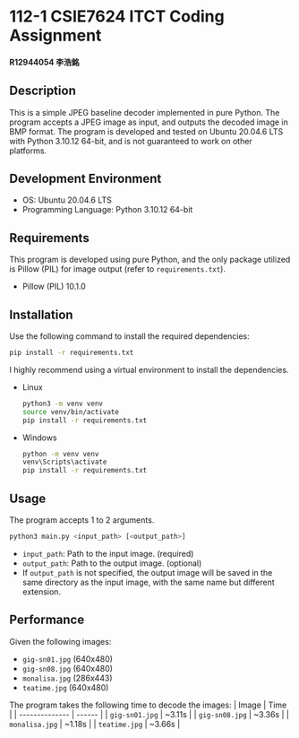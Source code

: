 # 112-1 CSIE7624 ITCT Coding Assignment

#### R12944054 李浩銘

## Description
This is a simple JPEG baseline decoder implemented in pure Python. The program accepts a JPEG image as input, and outputs the decoded image in BMP format. The program is developed and tested on Ubuntu 20.04.6 LTS with Python 3.10.12 64-bit, and is not guaranteed to work on other platforms.

## Development Environment
- OS: Ubuntu 20.04.6 LTS
- Programming Language: Python 3.10.12 64-bit

## Requirements
This program is developed using pure Python, and the only package utilized is Pillow (PIL) for image output (refer to `requirements.txt`).
- Pillow (PIL) 10.1.0

## Installation
Use the following command to install the required dependencies:
``` bash
pip install -r requirements.txt
```
I highly recommend using a virtual environment to install the dependencies.
- Linux
  ``` bash
  python3 -m venv venv
  source venv/bin/activate
  pip install -r requirements.txt
  ```

- Windows
  ``` bash
  python -m venv venv
  venv\Scripts\activate
  pip install -r requirements.txt
  ```


## Usage
The program accepts 1 to 2 arguments.
``` bash
python3 main.py <input_path> [<output_path>]
```
- `input_path`: Path to the input image. (required)
- `output_path`: Path to the output image. (optional)
- If `output_path` is not specified, the output image will be saved in the same directory as the input image, with the same name but different extension.

## Performance
Given the following images:
- `gig-sn01.jpg` (640x480)
- `gig-sn08.jpg` (640x480)
- `monalisa.jpg` (286x443)
- `teatime.jpg` (640x480)

The program takes the following time to decode the images:
| Image          | Time   |
| -------------- | ------ |
| `gig-sn01.jpg` | ~3.11s |
| `gig-sn08.jpg` | ~3.36s |
| `monalisa.jpg` | ~1.18s |
| `teatime.jpg`  | ~3.66s |


